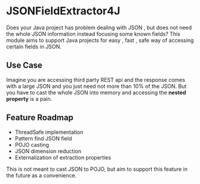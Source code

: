 JSONFieldExtractor4J
===================

Does your Java project has problem dealing with JSON , but does not need the whole JSON information instead focusing some known fields? This module aims to support Java projects for easy , fast , safe way of accessing certain fields in JSON.


Use Case
-------------

Imagine you are accessing third party REST api and the response comes with a large JSON and you just need not more than 10% of the JSON. But you have to cast the whole JSON into memory and accessing the **nested property** is a pain.


Feature Roadmap
----------------
 - ThreadSafe implementation
 - Pattern find JSON field
 - POJO casting
 - JSON dimension reduction 
 - Externalization of extraction properties
 
 
 This is not meant to cast JSON to POJO, but aim to support this feature in the future as a convenience.